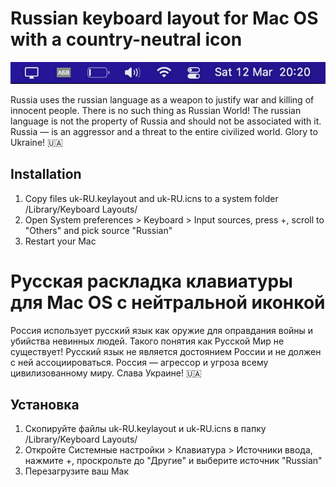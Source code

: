 # Russian keyboard layout for Mac OS with a country-neutral icon
![alt text](https://github.com/olextech/ukru/blob/main/assets/taskbar.png?raw=true)

Russia uses the russian language as a weapon to justify war and killing of innocent people. There is no such thing as Russian World! The russian language is not the property of Russia and should not be associated with it. Russia — is an aggressor and a threat to the entire civilized world. Glory to Ukraine! 🇺🇦

## Installation

1. Copy files uk-RU.keylayout and uk-RU.icns to a system folder /Library/Keyboard Layouts/
2. Open System preferences > Keyboard > Input sources, press +, scroll to "Others" and pick source "Russian"
3. Restart your Mac

# Русская раскладка клавиатуры для Mac OS с нейтральной иконкой

Россия использует русский язык как оружие для оправдания войны и убийства невинных людей. Такого понятия как Русской Мир не существует! Русский язык не является достоянием России и не должен с ней ассоциироваться. Россия — агрессор и угроза всему цивилизованному миру. Слава Украине! 🇺🇦

## Установка

1. Скопируйте файлы uk-RU.keylayout и uk-RU.icns в папку /Library/Keyboard Layouts/
2. Откройте Системные настройки > Клавиатура > Источники ввода, нажмите +, проскрольте до "Другие" и выберите источник "Russian"
3. Перезагрузите ваш Мак

